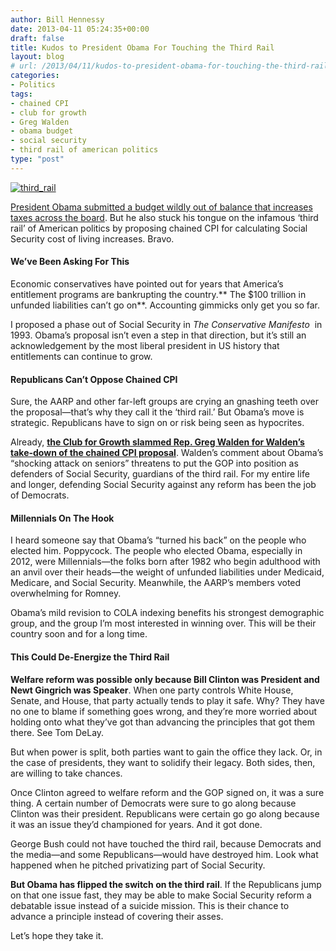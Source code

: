 ```yaml
---
author: Bill Hennessy
date: 2013-04-11 05:24:35+00:00
draft: false
title: Kudos to President Obama For Touching the Third Rail
layout: blog
# url: /2013/04/11/kudos-to-president-obama-for-touching-the-third-rail/
categories:
- Politics
tags:
- chained CPI
- club for growth
- Greg Walden
- obama budget
- social security
- third rail of american politics
type: "post"
---
```


[![third_rail](https://hennessysview.com/wp-content/uploads/2013/04/third_rail_thumb.jpg)
](https://hennessysview.com/wp-content/uploads/2013/04/third_rail.jpg)

[President Obama submitted a budget wildly out of balance that increases taxes across the board](https://www.nationalreview.com/articles/345162/obama-s-baby-step-michael-tanner). But he also stuck his tongue on the infamous ‘third rail’ of American politics by proposing chained CPI for calculating Social Security cost of living increases. Bravo.


#### We’ve Been Asking For This


Economic conservatives have pointed out for years that America’s entitlement programs are bankrupting the country.** The $100 trillion in unfunded liabilities can’t go on**. Accounting gimmicks only get you so far.

I proposed a phase out of Social Security in _The Conservative Manifesto_  in 1993. Obama’s proposal isn’t even a step in that direction, but it’s still an acknowledgement by the most liberal president in US history that entitlements can continue to grow.


#### Republicans Can’t Oppose Chained CPI


Sure, the AARP and other far-left groups are crying an gnashing teeth over the proposal—that’s why they call it the ‘third rail.’ But Obama’s move is strategic. Republicans have to sign on or risk being seen as hypocrites.

Already, **[the Club for Growth slammed Rep. Greg Walden for Walden’s take-down of the chained CPI proposal](https://www.businessinsider.com/social-security-cuts-chained-cpi-greg-walden-club-for-growth-2013-4)**. Walden’s comment about Obama’s “shocking attack on seniors” threatens to put the GOP into position as defenders of Social Security, guardians of the third rail. For my entire life and longer, defending Social Security against any reform has been the job of Democrats.


#### Millennials On The Hook


I heard someone say that Obama’s “turned his back” on the people who elected him. Poppycock. The people who elected Obama, especially in 2012, were Millennials—the folks born after 1982 who begin adulthood with an anvil over their heads—the weight of unfunded liabilities under Medicaid, Medicare, and Social Security. Meanwhile, the AARP’s members voted overwhelming for Romney.

Obama’s mild revision to COLA indexing benefits his strongest demographic group, and the group I’m most interested in winning over. This will be their country soon and for a long time.


#### This Could De-Energize the Third Rail


**Welfare reform was possible only because Bill Clinton was President and Newt Gingrich was Speaker**. When one party controls White House, Senate, and House, that party actually tends to play it safe. Why? They have no one to blame if something goes wrong, and they’re more worried about holding onto what they’ve got than advancing the principles that got them there. See Tom DeLay.

But when power is split, both parties want to gain the office they lack. Or, in the case of presidents, they want to solidify their legacy. Both sides, then, are willing to take chances.

Once Clinton agreed to welfare reform and the GOP signed on, it was a sure thing. A certain number of Democrats were sure to go along because Clinton was their president. Republicans were certain go go along because it was an issue they’d championed for years. And it got done.

George Bush could not have touched the third rail, because Democrats and the media—and some Republicans—would have destroyed him. Look what happened when he pitched privatizing part of Social Security.

**But Obama has flipped the switch on the third rail**. If the Republicans jump on that one issue fast, they may be able to make Social Security reform a debatable issue instead of a suicide mission. This is their chance to advance a principle instead of covering their asses.

Let’s hope they take it.
